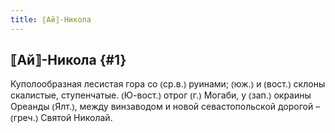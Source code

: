 ```yaml
---
title: ⟦Ай⟧-Никола
---
```

## ⟦Ай⟧-Никола {#1}

Куполообразная лесистая гора со ⦅ср.в.⦆ руинами; ⦅юж.⦆ и ⦅вост.⦆ склоны скалистые, ступенчатые. ⦅Ю-вост.⦆ отрог ⦅г.⦆ Могаби, у ⦅зап.⦆ окраины Ореанды ⦅Ялт.⦆, между винзаводом и новой севастопольской дорогой – ⦅греч.⦆ Святой Николай.
